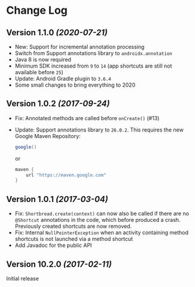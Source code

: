 Change Log
==========

Version 1.1.0 *(2020-07-21)*
-----------------------------
* New: Support for incremental annotation processing
* Switch from Support annotations library to `androidx.annotation`
* Java 8 is now required
* Minimum SDK increased from `9` to `14` (app shortcuts are still not available before `25`)
* Update: Android Gradle plugin to `3.6.4`
* Some small changes to bring everything to 2020


Version 1.0.2 *(2017-09-24)*
-----------------------------
* Fix: Annotated methods are called before `onCreate()` (#13)
* Update: Support annotations library to `26.0.2`. This requires the new Google Maven Repository:

  ```groovy
  google()
  ```
  or    
  ```groovy
  maven {
      url "https://maven.google.com"
  }
  ```


Version 1.0.1 *(2017-03-04)*
-----------------------------

* Fix: `Shortbread.create(context)` can now also be called if there are no `@Shortcut` annotations in the code, which before produced a crash. Previously created shortcuts are now removed.
* Fix: Internal `NullPointerException` when an activity containing method shortcuts is not launched via a method shortcut
* Add Javadoc for the public API


Version 10.2.0 *(2017-02-11)*
-----------------------------

Initial release

